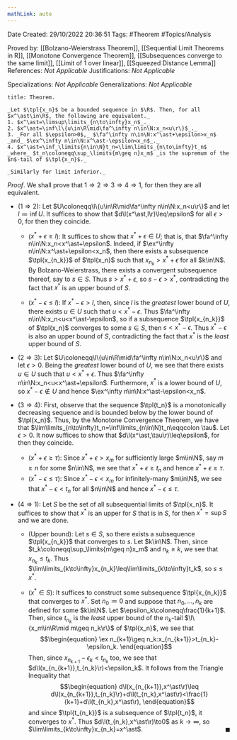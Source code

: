 ```yaml
---
mathLink: auto
---
```


<div class="topSpace"></div>

Date Created: 29/10/2022 20:36:51
Tags: #Theorem #Topics/Analysis

Proved by: [[Bolzano-Weierstrass Theorem]], [[Sequential Limit Theorems in R]], [[Monotone Convergence Theorem]], [[Subsequences converge to the same limit]], [[Limit of 1 over linear]], [[Squeezed Distance Lemma]]
References: _Not Applicable_
Justifications: _Not Applicable_

Specializations: _Not Applicable_
Generalizations: _Not Applicable_

``` ad-Theorem
title: Theorem.

_Let $\tpl{x_n}$ be a bounded sequence in $\R$. Then, for all $x^\ast\in\R$, the following are equivalent._
1. $x^\ast=\limsup\limits_{n\to\infty}x_n$_._
2. $x^\ast=\inf\l\{u\in\R\mid\fa^\infty n\in\N:x_n<u\r\}$_._
3. _For all $\epsilon>0$,_ $\fa^\infty n\in\N:x^\ast+\epsilon>x_n$ _and_ $\ex^\infty n\in\N:x^\ast-\epsilon<x_n$_._
4. $x^\ast=\inf_\limits{n\in\N}t_n=\lim\limits_{n\to\infty}t_n$ _where_ $t_n\coloneqq\sup_\limits{m\geq n}x_m$ _is the supremum of the $n$-tail of $\tpl{x_n}$._

_Similarly for limit inferior._

```

_Proof_. We shall prove that $1\Rightarrow2\Rightarrow3\Rightarrow4\Rightarrow1$, for then they are all equivalent.
* ($1\Rightarrow2$): Let $U\coloneqq\l\{u\in\R\mid\fa^\infty n\in\N:x_n<u\r\}$ and let $l\coloneqq\inf U$. It suffices to show that $d\l(x^\ast,l\r)\leq\epsilon$ for all $\epsilon>0$, for then they coincide.
    * ($x^\ast+\epsilon\geq l$): It suffices to show that $x^\ast+\epsilon\in U$; that is, that $\fa^\infty n\in\N:x_n<x^\ast+\epsilon$. Indeed, if $\ex^\infty n\in\N:x^\ast+\epsilon<x_n$, then there exists a subsequence $\tpl{x_{n_k}}$ of $\tpl{x_n}$ such that $x_{n_k}>x^\ast+\epsilon$ for all $k\in\N$. By Bolzano-Weierstrass, there exists a convergent subsequence thereof, say to $s\in S$. Thus $s>x^\ast+\epsilon$, so $s-\epsilon>x^\ast$, contradicting the fact that $x^\ast$ is an upper bound of $S$.

    * ($x^\ast-\epsilon\leq l$): If $x^\ast-\epsilon>l$, then, since $l$ is the _greatest_ lower bound of $U$, there exists $u\in U$ such that $u<x^\ast-\epsilon$. Thus $\fa^\infty n\in\N:x_n<u<x^\ast-\epsilon$, so if a subsequence $\tpl{x_{n_k}}$ of $\tpl{x_n}$ converges to some $s\in S$, then $s<x^\ast-\epsilon$. Thus $x^\ast-\epsilon$ is also an upper bound of $S$, contradicting the fact that $x^\ast$ is the _least_ upper bound of $S$.

* ($2\Rightarrow3$): Let $U\coloneqq\l\{u\in\R\mid\fa^\infty n\in\N:x_n<u\r\}$ and let $\epsilon>0$. Being the _greatest_ lower bound of $U$, we see that there exists $u\in U$ such that $u<x^\ast+\epsilon$. Thus $\fa^\infty n\in\N:x_n<u<x^\ast+\epsilon$. Furthermore, $x^\ast$ is a lower bound of $U$, so $x^\ast-\epsilon\not\in U$ and hence $\ex^\infty n\in\N:x^\ast-\epsilon<x_n$.
* ($3\Rightarrow4$): First, observe that the sequence $\tpl{t_n}$ is a monotonically decreasing sequence and is bounded below by the lower bound of $\tpl{x_n}$. Thus, by the Monotone Convergence Theorem, we have that $\lim\limits_{n\to\infty}t_n=\inf\limits_{n\in\N}t_n\eqqcolon \tau$. Let $\epsilon>0$. It now suffices to show that $d\l(x^\ast,\tau\r)\leq\epsilon$, for then they coincide.
    * ($x^\ast+\epsilon\geq\tau$): Since $x^\ast+\epsilon>x_m$ for sufficiently large $m\in\N$, say $m\geq n$ for some $n\in\N$, we see that $x^\ast+\epsilon\geq t_n$ and hence $x^\ast+\epsilon\geq\tau$.
    * ($x^\ast-\epsilon\leq\tau$): Since $x^\ast-\epsilon<x_m$ for infinitely-many $m\in\N$, we see that $x^\ast-\epsilon<t_n$ for all $n\in\N$ and hence $x^\ast-\epsilon\leq\tau$.
* ($4\Rightarrow1$): Let $S$ be the set of all subsequential limits of $\tpl{x_n}$. It suffices to show that $x^\ast$ is an upper for $S$ that is in $S$, for then $x^\ast=\sup S$ and we are done.
    * (Upper bound): Let $s\in S$, so there exists a subsequence $\tpl{x_{n_k}}$ that converges to $s$. Let $k\in\N$. Then, since $t_k\coloneqq\sup_\limits{m\geq n}x_m$ and $n_k\geq k$, we see that $x_{n_k}\leq t_k$. Thus $\lim\limits_{k\to\infty}x_{n_k}\leq\lim\limits_{k\to\infty}t_k$, so $s\leq x^\ast$.

    * ($x^\ast\in S$): It suffices to construct some subsequence $\tpl{x_{n_k}}$ that converges to $x^\ast$. Set $n_0\coloneqq0$ and suppose that $n_0,\dots,n_k$ are defined for some $k\in\N$. Let $\epsilon_k\coloneqq\frac{1}{k+1}$. Then, since $t_{n_k}$ is the _least_ upper bound of the $n_k$-tail $\l\{x_m\in\R\mid m\geq n_k\r\}$ of $\tpl{x_n}$, we see that
    $$\begin{equation}
        \ex n_{k+1}\geq n_k:x_{n_{k+1}}>t_{n_k}-\epsilon_k.
    \end{equation}$$
    Then, since $x_{n_{k+1}}-\epsilon_k<t_{n_k}$ too, we see that $d\l(x_{n_{k+1}},t_{n_k}\r)<\epsilon_k$. It follows from the Triangle Inequality that
    $$\begin{equation}
        d\l(x_{n_{k+1}},x^\ast\r)\leq d\l(x_{n_{k+1}},t_{n_k}\r)+d\l(t_{n_k},x^\ast\r)<\frac{1}{k+1}+d\l(t_{n_k},x^\ast\r),
    \end{equation}$$
    and since $\tpl{t_{n_k}}$ is a subsequence of $\tpl{t_n}$, it converges to $x^\ast$. Thus $d\l(t_{n_k},x^\ast\r)\to0$ as $k\to\infty$, so $\lim\limits_{k\to\infty}x_{n_k}=x^\ast$.<span style="float:right;">$\blacksquare$</span>

